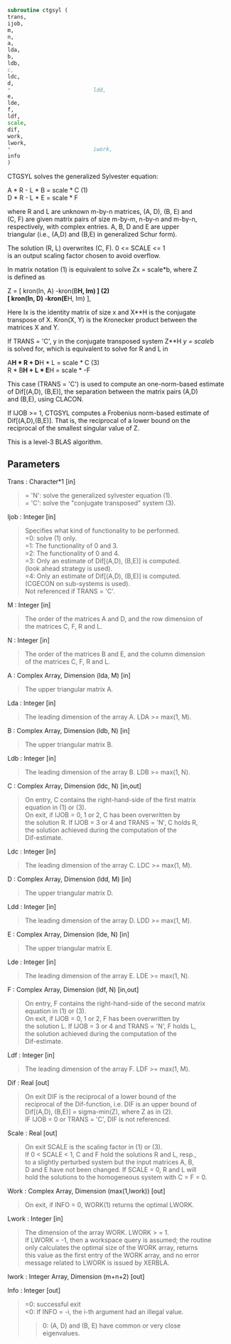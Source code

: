 ```fortran  
subroutine ctgsyl (  
trans,  
ijob,  
m,  
n,  
a,  
lda,  
b,  
ldb,  
c,  
ldc,  
d,  
*                          ldd,  
e,  
lde,  
f,  
ldf,  
scale,  
dif,  
work,  
lwork,  
*                          iwork,  
info  
)  
```  
  
CTGSYL solves the generalized Sylvester equation:  
  
A * R - L * B = scale * C            (1)  
D * R - L * E = scale * F  
  
where R and L are unknown m-by-n matrices, (A, D), (B, E) and  
(C, F) are given matrix pairs of size m-by-m, n-by-n and m-by-n,  
respectively, with complex entries. A, B, D and E are upper  
triangular (i.e., (A,D) and (B,E) in generalized Schur form).  
  
The solution (R, L) overwrites (C, F). 0 <= SCALE <= 1  
is an output scaling factor chosen to avoid overflow.  
  
In matrix notation (1) is equivalent to solve Zx = scale*b, where Z  
is defined as  
  
Z = [ kron(In, A)  -kron(B**H, Im) ]        (2)  
[ kron(In, D)  -kron(E**H, Im) ],  
  
Here Ix is the identity matrix of size x and X**H is the conjugate  
transpose of X. Kron(X, Y) is the Kronecker product between the  
matrices X and Y.  
  
If TRANS = 'C', y in the conjugate transposed system Z**H *y = scale*b  
is solved for, which is equivalent to solve for R and L in  
  
A**H * R + D**H * L = scale * C           (3)  
R * B**H + L * E**H = scale * -F  
  
This case (TRANS = 'C') is used to compute an one-norm-based estimate  
of Dif[(A,D), (B,E)], the separation between the matrix pairs (A,D)  
and (B,E), using CLACON.  
  
If IJOB >= 1, CTGSYL computes a Frobenius norm-based estimate of  
Dif[(A,D),(B,E)]. That is, the reciprocal of a lower bound on the  
reciprocal of the smallest singular value of Z.  
  
This is a level-3 BLAS algorithm.  
  
## Parameters  
Trans : Character*1 [in]  
> = 'N': solve the generalized sylvester equation (1).  
> = 'C': solve the "conjugate transposed" system (3).  
  
Ijob : Integer [in]  
> Specifies what kind of functionality to be performed.  
> =0: solve (1) only.  
> =1: The functionality of 0 and 3.  
> =2: The functionality of 0 and 4.  
> =3: Only an estimate of Dif[(A,D), (B,E)] is computed.  
> (look ahead strategy is used).  
> =4: Only an estimate of Dif[(A,D), (B,E)] is computed.  
> (CGECON on sub-systems is used).  
> Not referenced if TRANS = 'C'.  
  
M : Integer [in]  
> The order of the matrices A and D, and the row dimension of  
> the matrices C, F, R and L.  
  
N : Integer [in]  
> The order of the matrices B and E, and the column dimension  
> of the matrices C, F, R and L.  
  
A : Complex Array, Dimension (lda, M) [in]  
> The upper triangular matrix A.  
  
Lda : Integer [in]  
> The leading dimension of the array A. LDA >= max(1, M).  
  
B : Complex Array, Dimension (ldb, N) [in]  
> The upper triangular matrix B.  
  
Ldb : Integer [in]  
> The leading dimension of the array B. LDB >= max(1, N).  
  
C : Complex Array, Dimension (ldc, N) [in,out]  
> On entry, C contains the right-hand-side of the first matrix  
> equation in (1) or (3).  
> On exit, if IJOB = 0, 1 or 2, C has been overwritten by  
> the solution R. If IJOB = 3 or 4 and TRANS = 'N', C holds R,  
> the solution achieved during the computation of the  
> Dif-estimate.  
  
Ldc : Integer [in]  
> The leading dimension of the array C. LDC >= max(1, M).  
  
D : Complex Array, Dimension (ldd, M) [in]  
> The upper triangular matrix D.  
  
Ldd : Integer [in]  
> The leading dimension of the array D. LDD >= max(1, M).  
  
E : Complex Array, Dimension (lde, N) [in]  
> The upper triangular matrix E.  
  
Lde : Integer [in]  
> The leading dimension of the array E. LDE >= max(1, N).  
  
F : Complex Array, Dimension (ldf, N) [in,out]  
> On entry, F contains the right-hand-side of the second matrix  
> equation in (1) or (3).  
> On exit, if IJOB = 0, 1 or 2, F has been overwritten by  
> the solution L. If IJOB = 3 or 4 and TRANS = 'N', F holds L,  
> the solution achieved during the computation of the  
> Dif-estimate.  
  
Ldf : Integer [in]  
> The leading dimension of the array F. LDF >= max(1, M).  
  
Dif : Real [out]  
> On exit DIF is the reciprocal of a lower bound of the  
> reciprocal of the Dif-function, i.e. DIF is an upper bound of  
> Dif[(A,D), (B,E)] = sigma-min(Z), where Z as in (2).  
> IF IJOB = 0 or TRANS = 'C', DIF is not referenced.  
  
Scale : Real [out]  
> On exit SCALE is the scaling factor in (1) or (3).  
> If 0 < SCALE < 1, C and F hold the solutions R and L, resp.,  
> to a slightly perturbed system but the input matrices A, B,  
> D and E have not been changed. If SCALE = 0, R and L will  
> hold the solutions to the homogeneous system with C = F = 0.  
  
Work : Complex Array, Dimension (max(1,lwork)) [out]  
> On exit, if INFO = 0, WORK(1) returns the optimal LWORK.  
  
Lwork : Integer [in]  
> The dimension of the array WORK. LWORK > = 1.  
> If LWORK = -1, then a workspace query is assumed; the routine  
> only calculates the optimal size of the WORK array, returns  
> this value as the first entry of the WORK array, and no error  
> message related to LWORK is issued by XERBLA.  
  
Iwork : Integer Array, Dimension (m+n+2) [out]  
  
Info : Integer [out]  
> =0: successful exit  
> <0: If INFO = -i, the i-th argument had an illegal value.  
> >0: (A, D) and (B, E) have common or very close  
> eigenvalues.  
  

